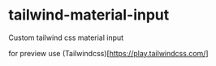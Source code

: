 # tailwind-material-input
Custom tailwind css material input



for preview use (Tailwindcss)[https://play.tailwindcss.com/]
